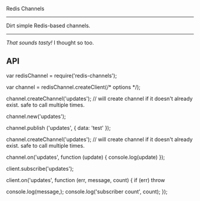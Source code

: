 Redis Channels

--------------
Dirt simple Redis-based channels.

--------------

*That sounds tasty!*
I thought so too.

API
--------------

var redisChannel = require('redis-channels');

var channel = redisChannel.createClient(/* options */);

channel.createChannel('updates'); // will create channel if it doesn't already exist. safe to call multiple times.

channel.new('updates');

channel.publish ('updates', { data: 'test' });

channel.createChannel('updates'); // will create channel if it doesn't already exist. safe to call multiple times.


channel.on('updates', function (update) { console.log(update) });

client.subscribe('updates');

client.on('updates', function (err, message, count) {
  if (err) throw

  console.log(message,);
  console.log('subscriber count', count);
});
